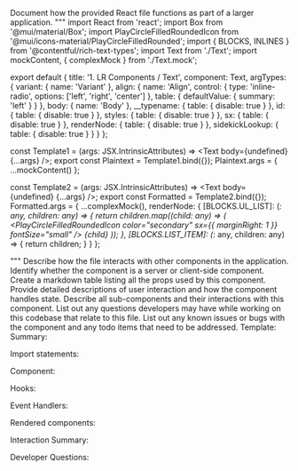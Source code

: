 Document how the provided React file functions as part of a larger application.
"""
import React from 'react';
import Box from '@mui/material/Box';
import PlayCircleFilledRoundedIcon from '@mui/icons-material/PlayCircleFilledRounded';
import { BLOCKS, INLINES } from '@contentful/rich-text-types';
import Text from './Text';
import mockContent, { complexMock } from './Text.mock';

export default {
  title: '1. LR Components / Text',
  component: Text,
  argTypes: {
    variant: { name: 'Variant' },
    align: {
      name: 'Align',
      control: {
        type: 'inline-radio',
        options: ['left', 'right', 'center']
      },
      table: {
        defaultValue: { summary: 'left' }
      }
    },
    body: { name: 'Body' },
    __typename: { table: { disable: true } },
    id: { table: { disable: true } },
    styles: { table: { disable: true } },
    sx: { table: { disable: true } },
    renderNode: { table: { disable: true } },
    sidekickLookup: { table: { disable: true } }
  }
};

const Template1 = (args: JSX.IntrinsicAttributes) => <Text body={undefined} {...args} />;
export const Plaintext = Template1.bind({});
Plaintext.args = { ...mockContent() };

const Template2 = (args: JSX.IntrinsicAttributes) => <Text body={undefined} {...args} />;
export const Formatted = Template2.bind({});
Formatted.args = {
  ...complexMock(),
  renderNode: {
    [BLOCKS.UL_LIST]: (_: any, children: any) => {
      return children.map((child: any) => (
        <Box component="li" display="flex" alignItems="center">
          <PlayCircleFilledRoundedIcon color="secondary" sx={{ marginRight: 1 }} fontSize="small" />
          {child}
        </Box>
      ));
    },
    [BLOCKS.LIST_ITEM]: (_: any, children: any) => {
      return children;
    }
  }
};

"""
Describe how the file interacts with other components in the application.
Identify whether the component is a server or client-side component.
Create a markdown table listing all the props used by this component.
Provide detailed descriptions of user interaction and how the component handles state.
Describe all sub-components and their interactions with this component.
List out any questions developers may have while working on this codebase that relate to this file.
List out any known issues or bugs with the component and any todo items that need to be addressed.
Template:
Summary:
<brief overview of the file and all its major components>

Import statements:
<describe the imports and dependencies>

Component:
<Summary of component>

Hooks:
<list of hooks with descriptions>

Event Handlers:
<list of Event Handlers with descriptions>

Rendered components:
<list of Rendered components with descriptions>

Interaction Summary:
<a summary of how the file could interact with the rest of the application>

Developer Questions:
<a list of questions Developers working with this component may have the following questions when debugging>